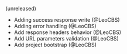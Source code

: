 (unreleased)
 - Adding success response write (@LeoCBS)
 - Adding error handling (@LeoCBS)
 - Add response headers behavior (@LeoCBS)
 - Add URL parameters validation (@LeoCBS)
 - Add project bootstrap (@LeoCBS)
